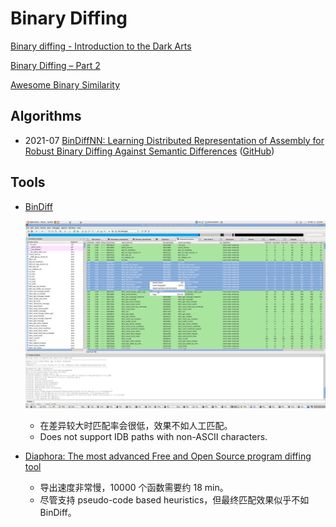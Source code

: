 # Binary Diffing
[Binary diffing - Introduction to the Dark Arts](https://one2bla.me/the-dark-arts/reverse-engineering/binary-diffing.html)

[Binary Diffing – Part 2](https://www.orangecyberdefense.com/se/blogg/cybersakerhet/introduction-to-binary-diffing-part-2)

[Awesome Binary Similarity](https://github.com/SystemSecurityStorm/Awesome-Binary-Similarity)

## Algorithms
- 2021-07 [BinDiffNN: Learning Distributed Representation of Assembly for Robust Binary Diffing Against Semantic Differences](https://ieeexplore.ieee.org/document/9470904) ([GitHub](https://github.com/sami2316/bindiff_NN))

## Tools
- [BinDiff](https://www.zynamics.com/software.html)
  
  ![](images/BinDiff-MatchedFunctions.png)

  - 在差异较大时匹配率会很低，效果不如人工匹配。
  - Does not support IDB paths with non-ASCII characters.

- [Diaphora: The most advanced Free and Open Source program diffing tool](https://github.com/joxeankoret/diaphora)

  - 导出速度非常慢，10000 个函数需要约 18 min。
  - 尽管支持 pseudo-code based heuristics，但最终匹配效果似乎不如 BinDiff。